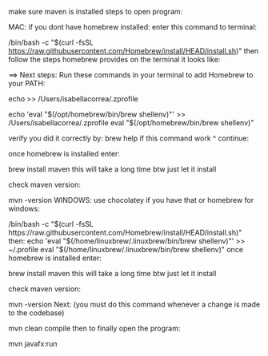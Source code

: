 make sure maven is installed steps to open program:

MAC: if you dont have homebrew installed: enter this command to terminal:

/bin/bash -c "$(curl -fsSL https://raw.githubusercontent.com/Homebrew/install/HEAD/install.sh)"
then follow the steps homebrew provides on the terminal it looks like:

==> Next steps: Run these commands in your terminal to add Homebrew to your PATH:

echo >> /Users/isabellacorrea/.zprofile

echo 'eval "$(/opt/homebrew/bin/brew shellenv)"' >> /Users/isabellacorrea/.zprofile eval "$(/opt/homebrew/bin/brew shellenv)"

verify you did it correctly by: brew help if this command work ^ continue:

once homebrew is installed enter:

brew install maven
this will take a long time btw just let it install

check maven version:

mvn -version
WINDOWS: use chocolatey if you have that or homebrew for windows:

/bin/bash -c "$(curl -fsSL https://raw.githubusercontent.com/Homebrew/install/HEAD/install.sh)" then: echo 'eval "$(/home/linuxbrew/.linuxbrew/bin/brew shellenv)"' >> ~/.profile eval "$(/home/linuxbrew/.linuxbrew/bin/brew shellenv)"
once homebrew is installed enter:

brew install maven
this will take a long time btw just let it install

check maven version:

mvn -version
Next: (you must do this command whenever a change is made to the codebase)

mvn clean compile
then to finally open the program:

mvn javafx:run

